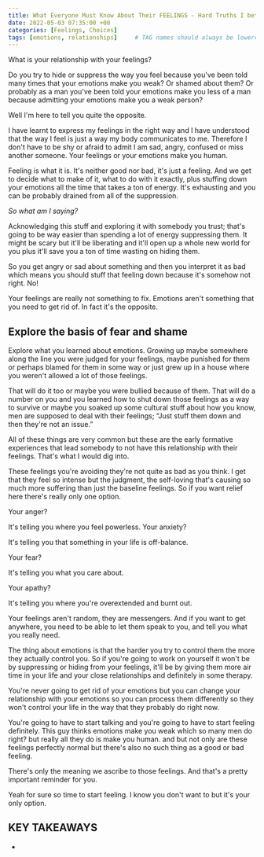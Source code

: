 ```yaml
---
title: What Everyone Must Know About Their FEELINGS - Hard Truths I bet You Didn't Consider
date: 2022-05-03 07:35:00 +00
categories: [Feelings, Choices]
tags: [emotions, relationships]     # TAG names should always be lowercase
---
```


What is your relationship with your feelings?

Do you try to hide or suppress the way you feel because you've been told many times that your emotions make you weak? Or shamed about them? Or probably as a man you've been told your emotions make you less of a man because admitting your emotions make you a weak person?

Well I'm here to tell you quite the opposite.

I have learnt to express my feelings in the right way and I have understood that the way I feel is just a way my body communicates to me. Therefore I don't have to be shy or afraid to admit I am sad, angry, confused or miss another someone. Your feelings or your emotions make you human.

Feeling is what it is. It's neither good nor bad, it's just a feeling. And we get to decide what to make of it, what to do with it exactly, plus stuffing down your emotions all the time that takes a ton of energy. It's exhausting and you can be probably drained from all of the suppression.

*So what am I saying?*

Acknowledging this stuff and exploring it with somebody you trust; that's going to be way easier than spending a lot of energy suppressing them. It might be scary but it'll be liberating and it'll open up a whole new world for you plus it'll save you a ton of time wasting on hiding them.

So you get angry or sad about something and then you interpret it as bad which means you should stuff that feeling down because it's somehow not right. No!

Your feelings are really not something to fix. Emotions aren't something that you need to get rid of. In fact it's the opposite.

## Explore the basis of fear and shame

Explore what you learned about emotions. Growing up maybe somewhere along the line you were judged for your feelings, maybe punished for them or perhaps blamed for them in some way or just grew up in a house where you weren't allowed a lot of those feelings. 

That will do it too or maybe you were bullied because of them. That will do a number on you and you learned how to shut down those feelings as a way to survive or maybe you soaked up some cultural stuff about how you know, men are supposed to deal with their feelings; “Just stuff them down and then they're not an issue.” 

All of these things are very common but these are the early formative experiences that lead somebody to not have this relationship with their feelings. That's what I would dig into.

These feelings you're avoiding they're not quite as bad as you think. I get that they feel so intense but the judgment, the self-loving that's causing so much more suffering than just the baseline feelings. So if you want relief here there's really only one option.

Your anger?

It's telling you where you feel powerless. Your anxiety?

It's telling you that something in your life is off-balance.

Your fear?

It's telling you what you care about.

Your apathy?

It's telling you where you're overextended and burnt out.

Your feelings aren't random, they are messengers. And if you want to get anywhere, you need to be able to let them speak to you, and tell you what you really need.

The thing about emotions is that the harder you try to control them the more they actually control you. So if you're going to work on yourself it won't be by suppressing or hiding from your feelings, it'll be by giving them more air time in your life and your close relationships and definitely in some therapy.

You're never going to get rid of your emotions but you can change your relationship with your emotions so you can process them differently so they won't control your life in the way that they probably do right now.

You're going to have to start talking and you're going to have to start feeling definitely. This guy thinks emotions make you weak which so many men do right? but really all they do is make you human. and but not only are these feelings perfectly normal but there's also no such thing as a good or bad feeling.

There's only the meaning we ascribe to those feelings. And that's a pretty important reminder for you.

Yeah for sure so time to start feeling. I know you don't want to but it's your only option.


## KEY TAKEAWAYS

- 
